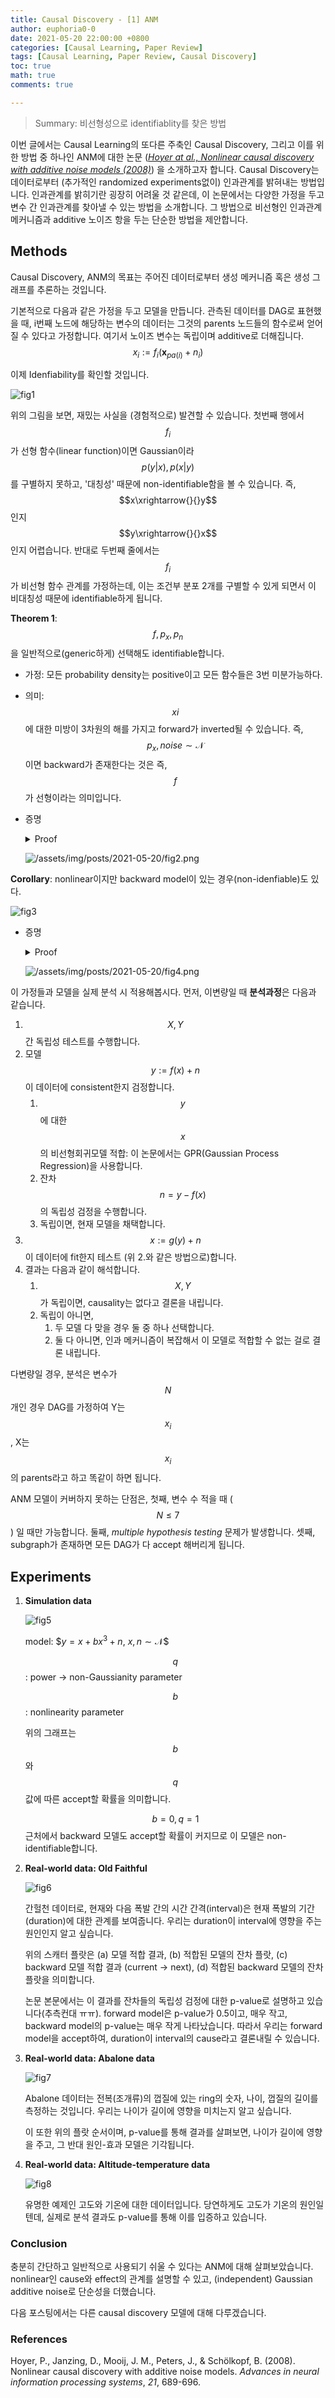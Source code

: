 ```yaml
---
title: Causal Discovery - [1] ANM
author: euphoria0-0
date: 2021-05-20 22:00:00 +0800
categories: [Causal Learning, Paper Review]
tags: [Causal Learning, Paper Review, Causal Discovery]
toc: true
math: true
comments: true

---
```




> Summary:
> 비선형성으로 identifiablity를 찾은 방법



이번 글에서는 Causal Learning의 또다른 주축인 Causal Discovery, 그리고 이를 위한 방법 중 하나인 ANM에 대한 논문 (*[Hoyer at al., Nonlinear causal discovery with additive noise models (2008)](https://papers.nips.cc/paper/2008/hash/f7664060cc52bc6f3d620bcedc94a4b6-Abstract.html)*) 을 소개하고자 합니다. Causal Discovery는 데이터로부터 (추가적인 randomized experiments없이) 인과관계를 밝혀내는 방법입니다. 인과관계를 밝히기란 굉장히 어려울 것 같은데, 이 논문에서는 다양한 가정을 두고 변수 간 인과관계를 찾아낼 수 있는 방법을 소개합니다. 그 방법으로 비선형인 인과관계 메커니즘과 additive 노이즈 항을 두는 단순한 방법을 제안합니다.



## Methods

Causal Discovery, ANM의 목표는 주어진 데이터로부터 생성 메커니즘 혹은 생성 그래프를 추론하는 것입니다.

기본적으로 다음과 같은 가정을 두고 모델을 만듭니다. 관측된 데이터를 DAG로 표현했을 때, i번째 노드에 해당하는 변수의 데이터는 그것의 parents 노드들의 함수로써 얻어질 수 있다고 가정합니다. 여기서 노이즈 변수는 독립이며 additive로 더해집니다.
$$
x_i:=f_i(\mathbf{x}_{pa(i)}+n_i)
$$


이제 Idenfiability를 확인할 것입니다. 

![fig1](/assets/img/posts/2021-05-20/fig1.png)

위의 그림을 보면, 재밌는 사실을 (경험적으로) 발견할 수 있습니다. 첫번째 행에서 $$f_i$$가 선형 함수(linear function)이면 Gaussian이라 
$$
p(y|x),p(x|y)
$$
를 구별하지 못하고, '대칭성' 때문에 non-identifiable함을 볼 수 있습니다. 즉, $$x\xrightarrow{}{}y$$인지  $$y\xrightarrow{}{}x$$인지 어렵습니다. 반대로 두번째 줄에서는 $$f_i$$가 비선형 함수 관계를 가정하는데, 이는 조건부 분포 2개를 구별할 수 있게 되면서 이 비대칭성 때문에 identifiable하게 됩니다.



**Theorem 1**: $$f,p_x,p_n$$을 일반적으로(generic하게) 선택해도 identifiable합니다.

- 가정: 모든 probability density는 positive이고 모든 함수들은 3번 미분가능하다.

- 의미: $$xi$$에 대한 미방이 3차원의 해를 가지고 forward가 inverted될 수 있습니다. 즉, $$p_x,noise \sim \mathcal{N}$$ 이면 backward가 존재한다는 것은 즉, $$f$$가 선형이라는 의미입니다.

- 증명

  <details>
      <summary>Proof</summary>
      <div markdown="1">
          ![/assets/img/posts/2021-05-20/fig2.png](/assets/img/posts/2021-05-20/fig2.png)
      </div>
  </details>

  ![/assets/img/posts/2021-05-20/fig2.png](/assets/img/posts/2021-05-20/fig2.png)





**Corollary**: nonlinear이지만 backward model이 있는 경우(non-idenfiable)도 있다.

![fig3](/assets/img/posts/2021-05-20/fig3.png)

- 증명

  <details>
      <summary>Proof</summary>
      <div markdown="1">
          ![/assets/img/posts/2021-05-20/fig4.png](/assets/img/posts/2021-05-20/fig4.png)
      </div>
  </details>

  ![/assets/img/posts/2021-05-20/fig4.png](/assets/img/posts/2021-05-20/fig4.png)



이 가정들과 모델을 실제 분석 시 적용해봅시다. 먼저, 이변량일 때 **분석과정**은 다음과 같습니다.

1. $$X,Y$$ 간 독립성 테스트를 수행합니다.
2. 모델 $$y:=f(x)+n$$이 데이터에 consistent한지 검정합니다.
   1. $$y$$에 대한 $$x$$의 비선형회귀모델 적합: 이 논문에서는 GPR(Gaussian Process Regression)을 사용합니다.
   2. 잔차 $$n=y-f(x)$$의 독립성 검정을 수행합니다.
   3. 독립이면, 현재 모델을 채택합니다.
3. $$x:=g(y)+n$$이 데이터에 fit한지 테스트 (위 2.와 같은 방법으로)합니다.
4. 결과는 다음과 같이 해석합니다.
   1. $$X,Y$$가 독립이면, causality는 없다고 결론을 내립니다.
   2. 독립이 아니면,
      1. 두 모델 다 맞을 경우 둘 중 하나 선택합니다.
      2. 둘 다 아니면, 인과 메커니즘이 복잡해서 이 모델로 적합할 수 없는 걸로 결론 내립니다.



다변량일 경우, 분석은 변수가 $$N$$개인 경우 DAG를 가정하여 Y는 $$x_i$$, X는 $$x_i$$의 parents라고 하고 똑같이 하면 됩니다.



ANM 모델이 커버하지 못하는 단점은, 첫째, 변수 수 적을 때 ($$N\le 7$$) 일 때만 가능합니다. 둘째, *multiple hypothesis testing* 문제가 발생합니다. 셋째, subgraph가 존재하면 모든 DAG가 다 accept 해버리게 됩니다.





## Experiments

1. **Simulation data**

   ![fig5](/assets/img/posts/2021-05-20/fig5.png)

   model: $$y=x+bx^3+n$, $x,n \sim \mathcal{N}$$

   $$q$$: power → non-Gaussianity parameter

   $$b$$: nonlinearity parameter

   위의 그래프는 $$b$$와 $$q$$ 값에 따른 accept할 확률을 의미합니다.

   $$b=0, q=1$$ 근처에서 backward 모델도 accept할 확률이 커지므로 이 모델은 non-identifiable합니다.

   

2. **Real-world data: Old Faithful**

   ![fig6](/assets/img/posts/2021-05-20/fig6.png)

   간헐천 데이터로, 현재와 다음 폭발 간의 시간 간격(interval)은 현재 폭발의 기간(duration)에 대한 관계를 보여줍니다. 우리는 duration이 interval에 영향을 주는 원인인지 알고 싶습니다.

   위의 스캐터 플랏은 (a) 모델 적합 결과, (b) 적합된 모델의 잔차 플랏, (c) backward 모델 적합 결과 (current -> next), (d) 적합된 backward 모델의 잔차 플랏을 의미합니다.

   논문 본문에서는 이 결과를 잔차들의 독립성 검정에 대한 p-value로 설명하고 있습니다(추측컨대 ㅠㅠ). forward model은 p-value가 0.5이고, 매우 작고, backward model의 p-value는 매우 작게 나타났습니다. 따라서 우리는 forward model을 accept하여, duration이 interval의 cause라고 결론내릴 수 있습니다.

   

3. **Real-world data: Abalone data**

   ![fig7](/assets/img/posts/2021-05-20/fig7.png)

   Abalone 데이터는 전복(조개류)의 껍질에 있는 ring의 숫자, 나이, 껍질의 길이를 측정하는 것입니다. 우리는 나이가 길이에 영향을 미치는지 알고 싶습니다.

   이 또한 위의 플랏 순서이며, p-value를 통해 결과를 살펴보면, 나이가 길이에 영향을 주고, 그 반대 원인-효과 모델은 기각됩니다.

   

4. **Real-world data: Altitude-temperature data**

   ![fig8](/assets/img/posts/2021-05-20/fig8.png)

   유명한 예제인 고도와 기온에 대한 데이터입니다. 당연하게도 고도가 기온의 원인일텐데, 실제로 분석 결과도 p-value를 통해 이를 입증하고 있습니다.



### Conclusion

충분히 간단하고 일반적으로 사용되기 쉬울 수 있다는 ANM에 대해 살펴보았습니다. nonlinear인 cause와 effect의 관계를 설명할 수 있고, (independent) Gaussian additive noise로 단순성을 더했습니다.

다음 포스팅에서는 다른 causal discovery 모델에 대해 다루겠습니다.





### References

Hoyer, P., Janzing, D., Mooij, J. M., Peters, J., & Schölkopf, B. (2008). Nonlinear causal discovery with additive noise models. *Advances in neural information processing systems*, *21*, 689-696.